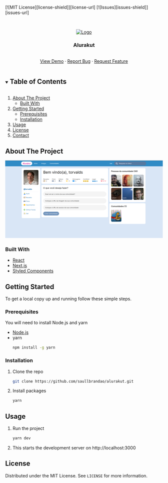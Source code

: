[![MIT License][license-shield]][license-url]
[![Issues][issues-shield]][issues-url]

<!-- PROJECT LOGO -->
<br />
<p align="center">
  <a href="https://github.com/saullbrandao/alurakut">
    <img src="https://alurakut.vercel.app/logo.svg" alt="Logo" width="335" height="80">
  </a>

  <h3 align="center">Alurakut</h3>

  <p align="center">
    <!-- TODO -->
    <!-- Get information about countries
    <br /> -->
    <br />
    <a href="https://alurakut-saullbrandao.vercel.app/">View Demo</a>
    ·
    <a href="https://github.com/saullbrandao/alurakut/issues">Report Bug</a>
    ·
    <a href="https://github.com/saullbrandao/alurakut/issues">Request Feature</a>
  </p>
</p>

<!-- TABLE OF CONTENTS -->
<details open="open">
  <summary><h2 style="display: inline-block">Table of Contents</h2></summary>
  <ol>
    <li>
      <a href="#about-the-project">About The Project</a>
      <ul>
        <li><a href="#built-with">Built With</a></li>
      </ul>
    </li>
    <li>
      <a href="#getting-started">Getting Started</a>
      <ul>
        <li><a href="#prerequisites">Prerequisites</a></li>
        <li><a href="#installation">Installation</a></li>
      </ul>
    </li>
    <li><a href="#usage">Usage</a></li>
    <li><a href="#license">License</a></li>
    <li><a href="#contact">Contact</a></li>
  </ol>
</details>

<!-- ABOUT THE PROJECT -->

## About The Project

<!-- TODO -->

![countries-app](https://raw.githubusercontent.com/saullbrandao/alurakut/main/public/demo.png)

<!-- TODO -->

<!-- - Use data from the REST Countries API to display information(population,
  languages, currencies, capital, border countries, etc.) about the countries
- You can filter by region and search by country name
- There is a light and dark mode
- Clicking on a card will open a new page which display more information about
  the country selected. -->

### Built With

- [React](https://github.com/facebook/react)
- [Next.js](https://github.com/vercel/next.js/)
- [Styled Components](https://github.com/styled-components/styled-components)

<!-- GETTING STARTED -->

## Getting Started

To get a local copy up and running follow these simple steps.

### Prerequisites

You will need to install Node.js and yarn

- [Node.js](https://nodejs.org/en/download/)
- yarn
  ```sh
  npm install -g yarn
  ```

### Installation

1. Clone the repo
   ```sh
   git clone https://github.com/saullbrandao/alurakut.git
   ```
2. Install packages
   ```sh
   yarn
   ```

<!-- USAGE EXAMPLES -->

## Usage

1. Run the project
   ```sh
   yarn dev
   ```
2. This starts the development server on http://localhost:3000

<!-- LICENSE -->

## License

Distributed under the MIT License. See `LICENSE` for more information.
